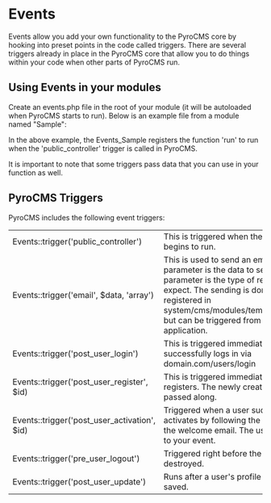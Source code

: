 # Events

Events allow you add your own functionality to the PyroCMS core by hooking into preset points in the code called triggers. There are several triggers already in place in the PyroCMS core that allow you to do things within your code when other parts of PyroCMS run.

## Using Events in your modules

Create an events.php file in the root of your module (it will be autoloaded when PyroCMS starts to run). Below is an example file from a module named "Sample":

<script src="https://gist.github.com/1373989.js?file=gistfile1.aw"></script>

In the above example, the Events_Sample registers the function 'run' to run when the 'public_controller' trigger is called in PyroCMS.

It is important to note that some triggers pass data that you can use in your function as well.

## PyroCMS Triggers

PyroCMS includes the following event triggers:

<table>
<tr>
<td>Events::trigger(&#39;public_controller&#39;)</td>
<td>This is triggered when the Public_Controller begins to run.</td>
</tr>
<tr>
<td>Events::trigger(&#39;email&#39;, $data, &#39;array&#39;)</td>
<td>This is used to send an email. The second parameter is the data to send along, third parameter is the type of response you expect. The sending is done by an event registered in system/cms/modules/templates/events.php but can be triggered from anywhere in the application.</td>
</tr>
<tr>
<td>Events::trigger(&#39;post_user_login&#39;)</td>
<td>This is triggered immediately after a user successfully logs in via domain.com/users/login</td>
</tr>
<tr>
<td>Events::trigger(&#39;post_user_register&#39;, $id)</td>
<td>This is triggered immediately after a user registers. The newly created user id is passed along.</td>
</tr>
<tr>
<td>Events::trigger(&#39;post_user_activation&#39;, $id)</td>
<td>Triggered when a user successfully activates by following the activation link in the welcome email. The user&#39;s id is passed to your event.</td>
</tr>
<tr>
<td>Events::trigger(&#39;pre_user_logout&#39;)</td>
<td>Triggered right before the user&#39;s session is destroyed.</td>
</tr>
<tr>
<td>Events::trigger(&#39;post_user_update&#39;)</td>
<td>Runs after a user&#39;s profile edits have been saved.</td>
</tr>
</table>